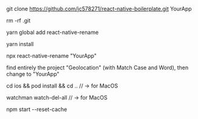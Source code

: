 git clone https://github.com/jc578271/react-native-boilerplate.git YourApp

rm -rf .git

yarn global add react-native-rename

yarn install

npx react-native-rename "YourApp"

find entirely the project "Geolocation" (with Match Case and Word), then change to "YourApp"

cd ios && pod install && cd .. // -> for MacOS
  
watchman watch-del-all // -> for MacOS
  
npm start --reset-cache
